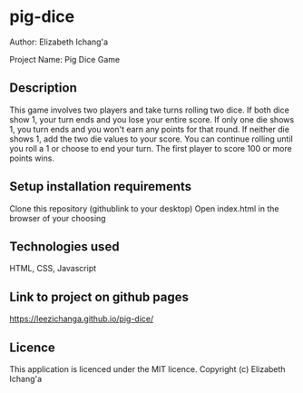 # pig-dice
Author: Elizabeth Ichang'a

Project Name: Pig Dice Game

## Description
This game involves two players and take turns rolling two dice. If both dice show 1, your turn ends and you lose your entire score. If only one die shows 1, you turn ends and you won't earn any points for that round. If neither die shows 1, add the two die values to your score. You can continue rolling until you roll a 1 or choose to end your turn. The first player to score 100 or more points wins.

## Setup installation requirements
Clone this repository (githublink to your desktop)
Open index.html in the browser of your choosing

## Technologies used
HTML, CSS, Javascript

## Link to project on github pages
https://leezichanga.github.io/pig-dice/

## Licence
This application is licenced under the MIT licence.
Copyright (c) Elizabeth Ichang'a


